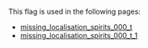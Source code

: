 This flag is used in the following pages:
 - [missing_localisation_spirits_000_t](../events/missing_localisation_spirits_000_t.md)
 - [missing_localisation_spirits_000_t_1](../events/missing_localisation_spirits_000_t_1.md)
